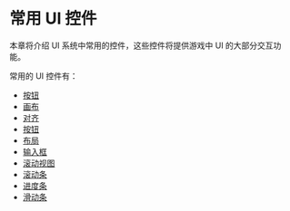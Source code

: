 # 常用 UI 控件

本章将介绍 UI 系统中常用的控件，这些控件将提供游戏中 UI 的大部分交互功能。

常用的 UI 控件有：
- [按钮](./button.md)
- [画布](./canvas.md)
- [对齐](./widget.md)
- [按钮](./button.md)
- [布局](./layout.md)
- [输入框](./editbox.md)
- [滚动视图](./scrollview.md)
- [滚动条](./scrollbar.md)
- [进度条](./progress.md)
- [滑动条](./slider.md)
